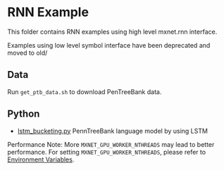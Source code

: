 RNN Example
===========
This folder contains RNN examples using high level mxnet.rnn interface.

Examples using low level symbol interface have been deprecated and moved to old/

## Data
Run `get_ptb_data.sh` to download PenTreeBank data.

## Python

- [lstm_bucketing.py](lstm_bucketing.py) PennTreeBank language model by using LSTM

Performance Note:
More ```MXNET_GPU_WORKER_NTHREADS``` may lead to better performance. For setting ```MXNET_GPU_WORKER_NTHREADS```, please refer to [Environment Variables](https://mxnet.readthedocs.org/en/latest/how_to/env_var.html).
